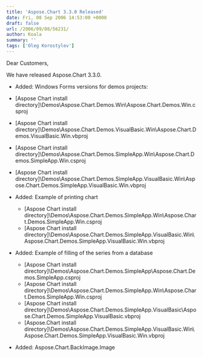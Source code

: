 ```yaml
---
title: 'Aspose.Chart 3.3.0 Released'
date: Fri, 08 Sep 2006 14:53:00 +0000
draft: false
url: /2006/09/08/56231/
author: Koala
summary: ''
tags: ['Oleg Korostylev']
---
```


Dear Customers,

We have released Aspose.Chart 3.3.0.

*   Added: Windows Forms versions for demos projects:

*   \[Aspose Chart install directory\]\\Demos\\Aspose.Chart.Demos.Win\\Aspose.Chart.Demos.Win.csproj
*   \[Aspose Chart install directory\]\\Demos\\Aspose.Chart.Demos.VisualBasic.Win\\Aspose.Chart.Demos.VisualBasic.Win.vbproj
*   \[Aspose Chart install directory\]\\Demos\\Aspose.Chart.Demos.SimpleApp.Win\\Aspose.Chart.Demos.SimpleApp.Win.csproj
*   \[Aspose Chart install directory\]\\Demos\\Aspose.Chart.Demos.SimpleApp.VisualBasic.Win\\Aspose.Chart.Demos.SimpleApp.VisualBasic.Win.vbproj

*   Added: Example of printing chart
    *   \[Aspose Chart install directory\]\\Demos\\Aspose.Chart.Demos.SimpleApp.Win\\Aspose.Chart.Demos.SimpleApp.Win.csproj
    *   \[Aspose Chart install directory\]\\Demos\\Aspose.Chart.Demos.SimpleApp.VisualBasic.Win\\Aspose.Chart.Demos.SimpleApp.VisualBasic.Win.vbproj
*   Added: Example of filling of the series from a database
    *   \[Aspose Chart install directory\]\\Demos\\Aspose.Chart.Demos.SimpleApp\\Aspose.Chart.Demos.SimpleApp.csproj
    *   \[Aspose Chart install directory\]\\Demos\\Aspose.Chart.Demos.SimpleApp.Win\\Aspose.Chart.Demos.SimpleApp.Win.csproj
    *   \[Aspose Chart install directory\]\\Demos\\Aspose.Chart.Demos.SimpleApp.VisualBasic\\Aspose.Chart.Demos.SimpleApp.VisualBasic.vbproj
    *   \[Aspose.Chart install directory\]\\Demos\\Aspose.Chart.Demos.SimpleApp.VisualBasic.Win\\Aspose.Chart.Demos.SimpleApp.VisualBasic.Win.vbproj
*   Added: Aspose.Chart.BackImage.Image







